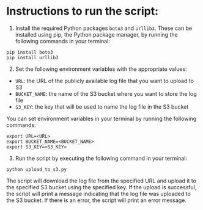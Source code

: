 # Instructions to run the script:

1. Install the required Python packages `boto3` and `urllib3`. These can be installed using pip, the Python package manager, by running the following commands in your terminal:

```
pip install boto3
pip install urllib3
```

2. Set the following environment variables with the appropriate values:

- `URL`: the URL of the publicly available log file that you want to upload to S3
- `BUCKET_NAME`: the name of the S3 bucket where you want to store the log file
- `S3_KEY`: the key that will be used to name the log file in the S3 bucket

You can set environment variables in your terminal by running the following commands:

```
export URL=<URL>
export BUCKET_NAME=<BUCKET_NAME>
export S3_KEY=<S3_KEY>
```

3. Run the script by executing the following command in your terminal:

```
python upload_to_s3.py
```

The script will download the log file from the specified URL and upload it to the specified S3 bucket using the specified key. If the upload is successful, the script will print a message indicating that the log file was uploaded to the S3 bucket. If there is an error, the script will print an error message.